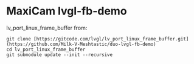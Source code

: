 # MaxiCam lvgl-fb-demo

lv_port_linux_frame_buffer from:
```
git clone [https://gitcode.com/lvgl/lv_port_linux_frame_buffer.git](https://github.com/Milk-V-Meshtastic/duo-lvgl-fb-demo)
cd lv_port_linux_frame_buffer
git submodule update --init --recursive
```


